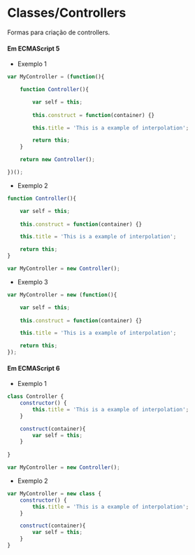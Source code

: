 # Classes/Controllers
Formas para criação de controllers.

#### Em ECMAScript 5

- Exemplo 1

```javascript
var MyController = (function(){

	function Controller(){

		var self = this;
		
		this.construct = function(container) {}

		this.title = 'This is a example of interpolation';

		return this;	
	}

	return new Controller();

})();
```
- Exemplo 2

```javascript
function Controller(){

	var self = this;
	
	this.construct = function(container) {}

	this.title = 'This is a example of interpolation';

	return this;	
}

var MyController = new Controller();

```
- Exemplo 3

```javascript
var MyController = new (function(){

	var self = this;
	
	this.construct = function(container) {}

	this.title = 'This is a example of interpolation';

	return this;
});
```

#### Em ECMAScript 6

- Exemplo 1

```javascript
class Controller {		
	constructor() { 
		this.title = 'This is a example of interpolation';
  	}

  	construct(container){
  		var self = this;
	}
  	
}

var MyController = new Controller();
```

- Exemplo 2
```javascript
var MyController = new class {		
	constructor() { 		
		this.title = 'This is a example of interpolation';
  	}

  	construct(container){
  		var self = this;
	}		  	
}
```

